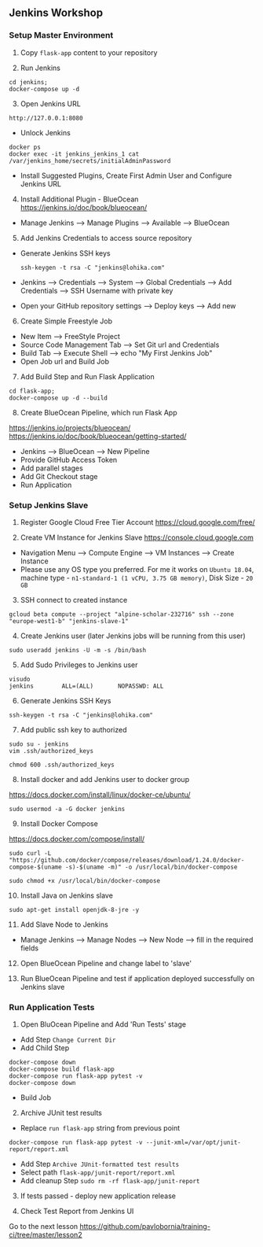 ##  Jenkins Workshop

### Setup Master Environment

1. Copy ```flask-app``` content to your repository

2. Run Jenkins
```
cd jenkins;
docker-compose up -d
```

3. Open Jenkins URL
```
http://127.0.0.1:8080
```

 * Unlock Jenkins

  ```
docker ps
docker exec -it jenkins_jenkins_1 cat /var/jenkins_home/secrets/initialAdminPassword
```

  * Install Suggested Plugins, Create First Admin User and Configure Jenkins URL


4. Install Additional Plugin - BlueOcean
https://jenkins.io/doc/book/blueocean/

  * Manage Jenkins --> Manage Plugins --> Available --> BlueOcean


5. Add Jenkins Credentials to access source repository

  * Generate Jenkins SSH keys

    `ssh-keygen -t rsa -C "jenkins@lohika.com"`

  * Jenkins --> Credentials --> System -->
   Global Credentials --> Add Credentials --> SSH Username with private key

   * Open your GitHub repository settings --> Deploy keys -->
   Add new

6. Create Simple Freestyle Job

  * New Item --> FreeStyle Project
  * Source Code Management Tab --> Set Git url and Credentials
  * Build Tab --> Execute Shell --> echo "My First Jenkins Job"
  * Open Job url and Build Job


7. Add Build Step and Run Flask Application

  ```
  cd flask-app;
  docker-compose up -d --build
  ```

8. Create BlueOcean Pipeline, which run Flask App

https://jenkins.io/projects/blueocean/
https://jenkins.io/doc/book/blueocean/getting-started/

  * Jenkins --> BlueOcean --> New Pipeline
  * Provide GitHub Access Token
  * Add parallel stages
  * Add Git Checkout stage
  * Run Application

### Setup Jenkins Slave

1. Register Google Cloud Free Tier Account
https://cloud.google.com/free/

2. Create VM Instance for Jenkins Slave
https://console.cloud.google.com

  * Navigation Menu --> Compute Engine --> VM Instances --> Create Instance
  * Please use any OS type you preferred.
  For me it works on `Ubuntu 18.04`, machine type - `n1-standard-1 (1 vCPU, 3.75 GB memory)`, Disk Size - `20 GB`

3. SSH connect to created instance

```
gcloud beta compute --project "alpine-scholar-232716" ssh --zone "europe-west1-b" "jenkins-slave-1"
```

4. Create Jenkins user (later Jenkins jobs will be running from this user)

```
sudo useradd jenkins -U -m -s /bin/bash
```
5. Add Sudo Privileges to Jenkins user

```
visudo 
jenkins        ALL=(ALL)       NOPASSWD: ALL
```

6. Generate Jenkins SSH Keys

```
ssh-keygen -t rsa -C "jenkins@lohika.com"
```

7. Add public ssh key to authorized

```
sudo su - jenkins
vim .ssh/authorized_keys

chmod 600 .ssh/authorized_keys
```

8. Install docker and add Jenkins user to docker group

https://docs.docker.com/install/linux/docker-ce/ubuntu/

```
sudo usermod -a -G docker jenkins
```

9. Install Docker Compose

https://docs.docker.com/compose/install/

```
sudo curl -L "https://github.com/docker/compose/releases/download/1.24.0/docker-compose-$(uname -s)-$(uname -m)" -o /usr/local/bin/docker-compose

sudo chmod +x /usr/local/bin/docker-compose
```

10. Install Java on Jenkins slave

```
sudo apt-get install openjdk-8-jre -y
```

11. Add Slave Node to Jenkins

  * Manage Jenkins --> Manage Nodes --> New Node -->
  fill in the required fields


12. Open BlueOcean Pipeline and change label to 'slave'

13. Run BlueOcean Pipeline and test if application deployed successfully on Jenkins slave

### Run Application Tests

1. Open BluOcean Pipeline and Add 'Run Tests' stage

  * Add Step `Change Current Dir`
  * Add Child Step

  ```
docker-compose down
docker-compose build flask-app
docker-compose run flask-app pytest -v
docker-compose down
```
  * Build Job


2. Archive JUnit test results

  * Replace `run flask-app` string from previous point

  ```
  docker-compose run flask-app pytest -v --junit-xml=/var/opt/junit-report/report.xml
  ```

  * Add Step `Archive JUnit-formatted test results`
  * Select path `flask-app/junit-report/report.xml`
  * Add cleanup Step `sudo rm -rf flask-app/junit-report`


3. If tests passed - deploy new application release

4. Check Test Report from Jenkins UI

Go to the next lesson https://github.com/pavlobornia/training-ci/tree/master/lesson2
